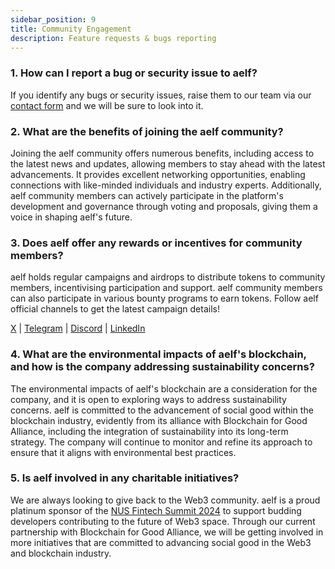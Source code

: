 ```yaml
---
sidebar_position: 9
title: Community Engagement
description: Feature requests & bugs reporting
---
```


### 1. How can I report a bug or security issue to aelf? 
If you identify any bugs or security issues, raise them to our team via our [contact form](https://form.aelf.com/contact) and we will be sure to look into it.

### 2. What are the benefits of joining the aelf community? 
Joining the aelf community offers numerous benefits, including access to the latest news and updates, allowing members to stay ahead with the latest advancements. It provides excellent networking opportunities, enabling connections with like-minded individuals and industry experts. Additionally, aelf community members can actively participate in the platform's development and governance through voting and proposals, giving them a voice in shaping aelf's future.

### 3. Does aelf offer any rewards or incentives for community members?
aelf holds regular campaigns and airdrops to distribute tokens to community members, incentivising participation and support. aelf community members can also participate in various bounty programs to earn tokens. Follow aelf official channels to get the latest campaign details!

[X](https://x.com/aelfblockchain/) | [Telegram](https://t.me/aelfblockchain) | [Discord](https://discord.gg/bgysa9xjvD) | [LinkedIn](https://www.linkedin.com/company/aelfblockchain/)

### 4. What are the environmental impacts of aelf's blockchain, and how is the company addressing sustainability concerns?
The environmental impacts of aelf's blockchain are a consideration for the company, and it is open to exploring ways to address sustainability concerns. aelf is committed to the advancement of social good within the blockchain industry, evidently from its alliance with Blockchain for Good Alliance, including the integration of sustainability into its long-term strategy. The company will continue to monitor and refine its approach to ensure that it aligns with environmental best practices.

### 5. Is aelf involved in any charitable initiatives? 
We are always looking to give back to the Web3 community. aelf is a proud platinum sponsor of the [NUS Fintech Summit 2024](https://blog.aelf.com/posts/recap-nus-fintech-summit-2024) to support budding developers contributing to the future of Web3 space. Through our current partnership with Blockchain for Good Alliance, we will be getting involved in more initiatives that are committed to advancing social good in the Web3 and blockchain industry.